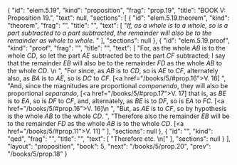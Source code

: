 {
  "id": "elem.5.19",
  "kind": "proposition",
  "frag": "prop.19",
  "title": "BOOK V: Proposition 19.",
  "text": null,
  "sections": [
    {
      "id": "elem.5.19.theorem",
      "kind": "theorem",
      "frag": "",
      "title": "",
      "text": [
        "<var>If, as a whole is to a whole, so is a part subtracted to a part subtracted</var>, <var>the remainder will also be to the remainder as whole to whole</var>. "
      ],
      "sections": null
    },
    {
      "id": "elem.5.19.proof",
      "kind": "proof",
      "frag": "",
      "title": "",
      "text": [
        "For, as the whole <var>AB</var> is to the whole <var>CD</var>, so let the part <var>AE</var> subtracted be to the part <var>CF</var> subtracted; I say that the remainder <var>EB</var> will also be to the remainder <var>FD</var> as the whole <var>AB</var> to the whole <var>CD</var>. \n      ",
        "For since, as <var>AB</var> is to <var>CD</var>, so is <var>AE</var> to <var>CF</var>, alternately also, as <var>BA</var> is to <var>AE</var>, so is <var>DC</var> to <var>CF</var>. [<a href=\"/books/5/#prop.16\">V. 16</a>] ",
        "And, since the magnitudes are proportional <var>componendo</var>, they will also be proportional <var>separando</var>, [<a href=\"/books/5/#prop.17\">V. 17</a>] that is, as <var>BE</var> is to <var>EA</var>, so is <var>DF</var> to <var>CF</var>, and, alternately, as <var>BE</var> is to <var>DF</var>, so is <var>EA</var> to <var>FC</var>. [<a href=\"/books/5/#prop.16\">V. 16</a>]\n      ",
        "But, as <var>AE</var> is to <var>CF</var>, so by hypothesis is the whole <var>AB</var> to the whole <var>CD</var>. ",
        "Therefore also the remainder <var>EB</var> will be to the remainder <var>FD</var> as the whole <var>AB</var> is to the whole <var>CD</var>. [<a href=\"/books/5/#prop.11\">V. 11</a>] "
      ],
      "sections": null
    },
    {
      "id": "",
      "kind": "qed",
      "frag": "",
      "title": "",
      "text": [
        "Therefore etc. \n["
      ],
      "sections": null
    }
  ],
  "layout": "proposition",
  "book": 5,
  "next": "/books/5/prop.20",
  "prev": "/books/5/prop.18"
}
